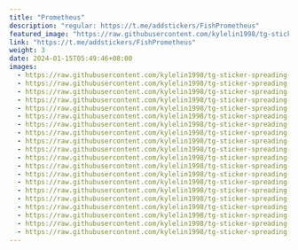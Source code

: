 ```yaml
---
title: "Prometheus"
description: "regular: https://t.me/addstickers/FishPrometheus"
featured_image: "https://raw.githubusercontent.com/kylelin1998/tg-sticker-spreading-worldwide-images/main/img/e97ad8f9-a21e-45dd-8ec1-59ca5bdb6aa4.jpg"
link: "https://t.me/addstickers/FishPrometheus"
weight: 3
date: 2024-01-15T05:49:46+08:00
images:
  - https://raw.githubusercontent.com/kylelin1998/tg-sticker-spreading-worldwide-images/main/img/e97ad8f9-a21e-45dd-8ec1-59ca5bdb6aa4.jpg
  - https://raw.githubusercontent.com/kylelin1998/tg-sticker-spreading-worldwide-images/main/img/7c2c2280-b13e-4dda-ae5e-d86b3d196ef1.jpg
  - https://raw.githubusercontent.com/kylelin1998/tg-sticker-spreading-worldwide-images/main/img/066cab05-4b6a-4f50-be9a-ca382c420301.jpg
  - https://raw.githubusercontent.com/kylelin1998/tg-sticker-spreading-worldwide-images/main/img/1cfc60bb-22c0-4fa4-8946-ee53fa49fa95.jpg
  - https://raw.githubusercontent.com/kylelin1998/tg-sticker-spreading-worldwide-images/main/img/89150917-fbc9-4bcb-8b55-1229a8dbcfb2.jpg
  - https://raw.githubusercontent.com/kylelin1998/tg-sticker-spreading-worldwide-images/main/img/7c1d0bf2-0b13-43d3-bad2-d998303e939e.jpg
  - https://raw.githubusercontent.com/kylelin1998/tg-sticker-spreading-worldwide-images/main/img/e5ef3056-bea1-4a25-81ab-ba1f48e6e39b.jpg
  - https://raw.githubusercontent.com/kylelin1998/tg-sticker-spreading-worldwide-images/main/img/7cf5fa9c-bded-417d-bf12-1c0d266d6536.jpg
  - https://raw.githubusercontent.com/kylelin1998/tg-sticker-spreading-worldwide-images/main/img/bd676d98-bd6a-4ac2-82dd-90eb96d7b105.jpg
  - https://raw.githubusercontent.com/kylelin1998/tg-sticker-spreading-worldwide-images/main/img/a298897d-4aa5-429e-a770-194b5a961024.jpg
  - https://raw.githubusercontent.com/kylelin1998/tg-sticker-spreading-worldwide-images/main/img/16f736c7-1e21-4b42-a51e-dcf783e8c03b.jpg
  - https://raw.githubusercontent.com/kylelin1998/tg-sticker-spreading-worldwide-images/main/img/9a66e857-fa7c-4611-bd92-7026bd76efa7.jpg
  - https://raw.githubusercontent.com/kylelin1998/tg-sticker-spreading-worldwide-images/main/img/f2b6ca45-8052-45e0-adf0-1a184a69998c.jpg
  - https://raw.githubusercontent.com/kylelin1998/tg-sticker-spreading-worldwide-images/main/img/01bb192f-027c-4584-b727-8bd2f6b38097.jpg
  - https://raw.githubusercontent.com/kylelin1998/tg-sticker-spreading-worldwide-images/main/img/603c14d9-bbec-47e5-941b-218f00deeffa.jpg
  - https://raw.githubusercontent.com/kylelin1998/tg-sticker-spreading-worldwide-images/main/img/01391de8-a419-4fca-b759-ffe8dfc37b8a.jpg
  - https://raw.githubusercontent.com/kylelin1998/tg-sticker-spreading-worldwide-images/main/img/91597268-7297-4693-9eff-78534ffa554c.jpg
  - https://raw.githubusercontent.com/kylelin1998/tg-sticker-spreading-worldwide-images/main/img/2c7734e6-8a78-4038-88df-0cf6630fa3fc.jpg
  - https://raw.githubusercontent.com/kylelin1998/tg-sticker-spreading-worldwide-images/main/img/d470c603-0eeb-49f2-b883-595199a5c9eb.jpg
  - https://raw.githubusercontent.com/kylelin1998/tg-sticker-spreading-worldwide-images/main/img/f965cbd8-8281-42dd-972f-d3cf18c9091d.jpg
---
```

